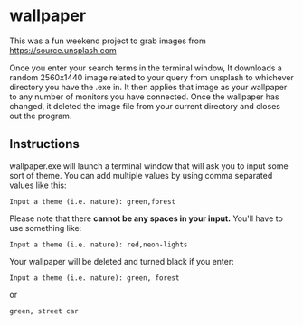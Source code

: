 # wallpaper

This was a fun weekend project to grab images from https://source.unsplash.com 

Once you enter your search terms in the terminal window, It downloads a random 2560x1440 image related to your query from unsplash to whichever directory you have the .exe in. It then applies that image as your wallpaper to any number of monitors you have connected. Once the wallpaper has changed, it deleted the image file from your current directory and closes out the program.

## Instructions

wallpaper.exe will launch a terminal window that will ask you to input some sort of theme. You can add multiple values by using comma separated values like this:
```
Input a theme (i.e. nature): green,forest
```

Please note that there **cannot be any spaces in your input.** You'll have to use something like:
```
Input a theme (i.e. nature): red,neon-lights
```

Your wallpaper will be deleted and turned black if you enter:

```
Input a theme (i.e. nature): green, forest
```
or 
```
green, street car
```
